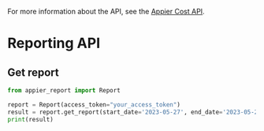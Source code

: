 For more information about the API, see
the [Appier Cost API](https://docs.crossx.appier.com/docs/cost-api).

# Reporting API

## Get report

```python
from appier_report import Report

report = Report(access_token="your_access_token")
result = report.get_report(start_date='2023-05-27', end_date='2023-05-27')
print(result)
```
